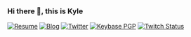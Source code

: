 ### Hi there 👋, this is Kyle

[![Resume](https://img.shields.io/badge/resume-Kaicheng%20Yan-orange&logo=Vercel&logoColor=ffffff)](https://resume.skyward.moe)
[![Blog](https://img.shields.io/badge/blog-Skyward-green?logo=Ghost&logoWidth=10&logoColor=ffffff)](https://skyward.moe)
[![Twitter](https://img.shields.io/badge/dynamic/json?logo=twitter&label=Twitter&labelColor=282c34&suffix=+followers&color=1da1f2&query=%24.data.totalSubs&url=https%3A%2F%2Fapi.spencerwoo.com%2Fsubstats%2F%3Fsource%3Dtwitter%26queryKey%3Dskywardpixel&longCache=true)](https://twitter.com/skywardpixel)
[![Keybase PGP](https://img.shields.io/keybase/pgp/kyleyan?logo=keybase&logoColor=ffffff)](https://keybase.io/kyleyan)
[![Twitch Status](https://img.shields.io/twitch/status/skywardpixel?logo=twitch&logoColor=ffffff)](https://www.twitch.tv/skywardpixel)
